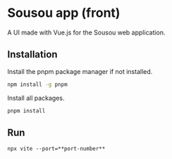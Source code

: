 # Sousou app (front)

A UI made with Vue.js for the Sousou web application.

## Installation
Install the pnpm package manager if not installed.
```bash
npm install -g pnpm
```

Install all packages.
```bash
pnpm install
```

## Run
```vite
npx vite --port=**port-number**
```